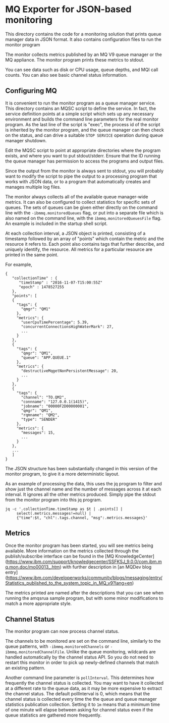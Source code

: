 # MQ Exporter for JSON-based monitoring

This directory contains the code for a monitoring solution
that prints queue manager data in JSON format.
It also contains configuration files to run the monitor program

The monitor collects metrics published by an MQ V9 queue manager
or the MQ appliance. The monitor program prints
these metrics to stdout.

You can see data such as disk or CPU usage, queue depths, and MQI call
counts. You can also see basic channel status information.

## Configuring MQ
It is convenient to run the monitor program as a queue manager service.
This directory contains an MQSC script to define the service. In fact, the
service definition points at a simple script which sets up any
necessary environment and builds the command line parameters for the
real monitor program. As the last line of the script is "exec", the
process id of the script is inherited by the monitor program, and the
queue manager can then check on the status, and can drive a suitable
`STOP SERVICE` operation during queue manager shutdown.

Edit the MQSC script to point at appropriate directories
where the program exists, and where you want to put stdout/stderr.
Ensure that the ID running the queue manager has permission to access
the programs and output files.

Since the output from the monitor is always sent to stdout, you will
probably want to modify the script to pipe the output to a processing
program that works with JSON data, or to a program that automatically
creates and manages multiple log files.

The monitor always collects all of the available queue manager-wide metrics.
It can also be configured to collect statistics for specific sets of queues.
The sets of queues can be given either directly on the command line with the
`-ibmmq.monitoredQueues` flag, or put into a separate file which is also
named on the command line, with the `ibmmq.monitoredQueuesFile` flag. An
example is included in the startup shell script.

At each collection interval, a JSON object is printed, consisting of
a timestamp followed by an array of "points" which contain the
metric and the resource it refers to. Each point also contains tags
that further describe, and uniquely identify, the resource. All metrics for
a particular resource are printed in the same point.

For example,
```
{
   "collectionTime" : {
      "timeStamp" : "2016-11-07-T15:00:55Z"
      "epoch" : 1478527255
   },
   "points": [
   {
     "tags": {
       "qmgr": "QM1"
     },
     "metrics": {
       "userCpuTimePercentage": 5.39,
       "concurrentConnectionsHighWaterMark": 27,
       ...
     }
   },
   {
     "tags": {
       "qmgr": "QM1",
       "queue": "APP.QUEUE.1"
     },
     "metrics": {
       "destructiveMqgetNonPersistentMessage": 20,
       ...
     }
   },
   {
     "tags": {
       "channel": "TO.QM2",
       "connname": "127.0.0.1(1415)",
       "jobname": "00000F2D00000001",
       "qmgr": "QM1",
       "rqmname": "QM2",
       "type": "SENDER"
     },
     "metrics": {
       "messages": 15,
       ...
     }
   },
   ...
   ]
}

```

The JSON structure has been substantially changed in this version of
the monitor program, to give it a more deterministic layout.

As an example of processing the data, this uses the jq program to filter and show
just the channel name and the number of messages across it at each interval. It
ignores all the other metrics produced.
Simply pipe the stdout from the monitor program into this jq program.

```
jq -c '.collectionTime.timeStamp as $t | .points[] |
     select(.metrics.messages!=null) |
     {"time":$t, "chl":.tags.channel, "msg":.metrics.messages}'
```

## Metrics
Once the monitor program has been started, you will see metrics being available.
More information on the metrics collected through the publish/subscribe
interface can be found in the [MQ KnowledgeCenter]
(https://www.ibm.com/support/knowledgecenter/SSFKSJ_9.0.0/com.ibm.mq.mon.doc/mo00013_.htm)
with further description in [an MQDev blog entry]
(https://www.ibm.com/developerworks/community/blogs/messaging/entry/Statistics_published_to_the_system_topic_in_MQ_v9?lang=en)

The metrics printed are named after the
descriptions that you can see when running the amqsrua sample program, but with some
minor modifications to match a more appropriate style.

## Channel Status
The monitor program can now process channel status.

The channels to be monitored are set on the command line, similarly to
the queue patterns, with `-ibmmq.monitoredChannels` or `-ibmmq.monitoredChannelFile`.
Unlike the queue monitoring, wildcards are handled automatically by the channel
status API. So you do not need to restart this monitor in order to pick up newly-defined
channels that match an existing pattern.

Another command line parameter is `pollInterval`. This determines how frequently the
channel status is collected. You may want to have it collected at a different rate to
the queue data, as it may be more expensive to extract the channel status. The default
pollInterval is 0, which means that the channel status is collected every time the
the queue and queue manager statistics publication collection.
Setting it to `1m` means that a minimum
time of one minute will elapse between asking for channel status even if the queue statistics
are gathered more frequently.
